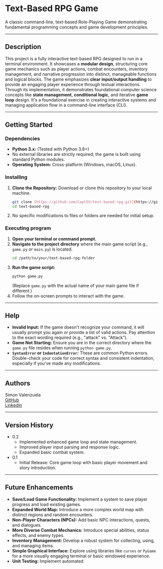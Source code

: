 # Text-Based RPG Game

A classic command-line, text-based Role-Playing Game demonstrating fundamental programming concepts and game development principles.

---

## Description

This project is a fully interactive text-based RPG designed to run in a terminal environment. It showcases a **modular design**, structuring core game mechanics such as player actions, combat encounters, inventory management, and narrative progression into distinct, manageable functions and logical blocks. The game emphasizes **clear input/output handling** to provide an engaging player experience through textual interactions. Through its implementation, it demonstrates foundational computer science concepts like **state management**, **conditional logic**, and iterative **game loop** design. It's a foundational exercise in creating interactive systems and managing application flow in a command-line interface (CLI).

---

## Getting Started

### Dependencies

* **Python 3.x:** (Tested with Python 3.8+)
* No external libraries are strictly required; the game is built using standard Python modules.
* **Operating System:** Cross-platform (Windows, macOS, Linux).

### Installing

1.  **Clone the Repository:**
    Download or clone this repository to your local machine.
    ```bash
    git clone [https://github.com/CaptSV/text-based-rpg.git](https://github.com/CaptSV/text-based-rpg.git)
    cd text-based-rpg
    ```
2.  No specific modifications to files or folders are needed for initial setup.

### Executing program

1.  **Open your terminal or command prompt.**
2.  **Navigate to the project directory** where the main game script (e.g., `game.py` or `main.py`) is located.
    ```bash
    cd /path/to/your/text-based-rpg-folder
    ```
3.  **Run the game script:**
    ```bash
    python game.py
    ```
    (Replace `game.py` with the actual name of your main game file if different.)
4.  Follow the on-screen prompts to interact with the game.

---

## Help

* **Invalid Input:** If the game doesn't recognize your command, it will usually prompt you again or provide a list of valid actions. Pay attention to the exact wording required (e.g., "attack" vs. "Attack").
* **Game Not Starting:** Ensure you are in the correct directory where the `game.py` file resides when running `python game.py`.
* **`SyntaxError` or `IndentationError`:** These are common Python errors. Double-check your code for correct syntax and consistent indentation, especially if you've made any modifications.

---

## Authors

Simon Valenzuela  
[GitHub](https://github.com/CaptSV)  
[LinkedIn](https://www.linkedin.com/in/simonrpvalenzuela/)

---

## Version History

* 0.2
    * Implemented enhanced game loop and state management.
    * Improved player input parsing and response logic.
    * Expanded basic combat system.
* 0.1
    * Initial Release: Core game loop with basic player movement and story introduction.

---

## Future Enhancements

* **Save/Load Game Functionality:** Implement a system to save player progress and load existing games.
* **Expanded World Map:** Introduce a more complex world map with distinct regions and random encounters.
* **Non-Player Characters (NPCs):** Add basic NPC interactions, quests, and dialogues.
* **More Diverse Combat Mechanics:** Introduce special abilities, status effects, and enemy types.
* **Inventory Management:** Develop a robust system for collecting, using, and managing items.
* **Simple Graphical Interface:** Explore using libraries like `curses` or `PyGame` for a more visually engaging terminal or basic windowed experience.
* **Unit Testing:** Implement automated
